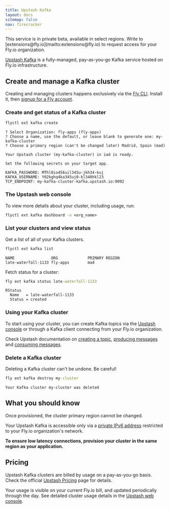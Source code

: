 ```yaml
---
title: Upstash Kafka
layout: docs
sitemap: false
nav: firecracker
---
```


<aside class="callout">
This service is in private beta, available in select regions. Write to [extensions@fly.io](mailto:extensions@fly.io) to request access for your Fly.io organization.
</aside>

[Upstash Kafka](https://docs.upstash.com/kafka) is a fully-managed, pay-as-you-go Kafka service hosted on Fly.io infrastructure.

## Create and manage a Kafka cluster

Creating and managing clusters happens exclusively via the [Fly CLI](/docs/hands-on/install-flyctl/). Install it, then [signup for a Fly account](https://fly.io/docs/getting-started/log-in-to-fly/).

### Create and get status of a Kafka cluster

```cmd
flyctl ext kafka create
```
```output
? Select Organization: fly-apps (fly-apps)
? Choose a name, use the default, or leave blank to generate one: my-kafka-cluster
? Choose a primary region (can't be changed later) Madrid, Spain (mad)

Your Upstash cluster (my-kafka-cluster) in iad is ready.

Set the following secrets on your target app.

KAFKA_PASSWORD: MThl0io456uil345u-jkh34-kuj
KAFKA_USERNAME: Y02kghq4ka345uj0-kl340hkl23
TCP_ENDPOINT: my-kafka-cluster-kafka.upstash.io:9092
```

### The Upstash web console

To view more details about your cluster, including usage, run:

```cmd
flyctl ext kafka dashboard -o <org_name>
```

### List your clusters and view status
Get a list of all of your Kafka clusters.

```cmd
flyctl ext kafka list
```
```output
NAME               	ORG          	PRIMARY REGION
late-waterfall-1133	fly-apps     	mad
```

Fetch status for a cluster:

```cmd
fly ext kafka status late-waterfall-1133
```
```output
RStatus
  Name   = late-waterfall-1133
  Status = created
```

### Using your Kafka cluster

To start using your cluster, you can create Kafka topics via the [Upstash console](https://upstash.com/docs/kafka/overall/getstarted#create-a-topic) or through a Kafka client connecting from your Fly.io organization.

Check Upstash documentation on [creating a topic](https://upstash.com/docs/kafka/overall/kafkaapi#create-a-topic), [producing messages](https://upstash.com/docs/kafka/overall/kafkaapi#produce-a-message) and [consuming messages](https://upstash.com/docs/kafka/overall/kafkaapi#consume-messages).


### Delete a Kafka cluster

Deleting a Kafka cluster can't be undone. Be careful!

```cmd
fly ext kafka destroy my-cluster
```
```output
Your Kafka cluster my-cluster was deleted
```

## What you should know

Once provisioned, the cluster primary region cannot be changed.

Your Upstash Kafka is accessible only via a [private IPv6 address](/docs/networking/private-networking/#flycast-private-load-balancing) restricted to your Fly.io organization's network.

**To ensure low latency connections, provision your cluster in the same region as your application.**

## Pricing

Upstash Kafka clusters are billed by usage on a pay-as-you-go basis. Check the official [Upstash Pricing](https://upstash.com/pricing/kafka) page for details.

Your usage is visible on your current Fly.io bill, and updated periodically through the day. See detailed cluster usage details in the [Upstash web console](#the-upstash-web-console).
